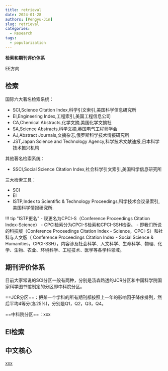 ```yaml
---
title: retrieval
date: 2024-01-28
authors: [Pengyu-Jin]
slug: retrieval
categories:
  - Research
tags:
  - popularization
---
```


**检索和期刊评价体系**

EE方向

<!-- more -->

## 检索
国际六大著名检索系统：

- SCI,Science Citation Index,科学引文索引,美国科学信息研究所
- EI,Engineering Index,工程索引,美国工程信息公司
- CA,Chemical Abstracts,化学文摘,美国化学文摘社
- SA,Science Abstracts,科学文摘,英国电气工程师学会
- AJ,Abstract Journals,文摘杂志,俄罗斯科学技术情报研究所
- JST,Japan Science and Technology Agency,科学技术文献速报,日本科学技术振兴机构

其他著名检索系统：

- SSCI,Social Science Citation Index,社会科学引文索引,美国科学信息研究所

三大检索工具：

- SCI
- EI
- ISTP,Index to Scientific & Technology Proceedings,科学技术会议录索引,美国科学情报研究所.

!!! tip "ISTP更名"
    - 现更名为CPCI-S（Conference Proceedings Citation Index-Science）
    - CPCI检索分为CPCI-S检索和CPCI-SSH检索。
    - 即我们所说的科技版（Conference Proceedings Citation Index - Science，CPCI-S）和社科与人文版（ Conference Proceedings Citation Index - Social Science & Humanities，CPCI-SSH），内容涉及社会科学、人文科学、生命科学、物理、化学、生物、农业、环境科学、工程技术、医学等各学科领域。


## 期刊评价体系
目前大家常说的SCI分区一般有两种，分别是汤森路透的JCR分区和中国科学院国家科学图书馆制定的分区即中科院分区。

==JCR分区==：把某一个学科的所有期刊都按照上一年的影响因子降序排列，然后平均4等分(各25%)，分别是Q1，Q2，Q3，Q4。

==中科院分区==：xxx

## EI检索

## 中文核心

[xxx](https://link.zhihu.com/?target=http%3A//www.ulunwen.com/archives/tag/%25E8%25AE%25BA%25E6%2596%2587)